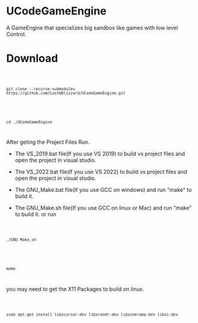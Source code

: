 # UCodeGameEngine
 A GameEngine that specializes big sandbox like games with low level Control.


# Download


<code>

    git clone --recurse-submodules https://github.com/LostbBlizzard/UCodeGameEngine.git

</code>


<code>

    cd ./UCodeGameEngine

</code>

After geting the Project Files Run.

- The VS_2019.bat file(If you use VS 2019) to build vs project files and open the project in visual studio.

- The VS_2022.bat file(If you use VS 2022) to build vs project files and open the project in visual studio.

- The GNU_Make.bat file(If you use GCC on windows) and run "make" to build it.

- The GNU_Make.sh file(If you use GCC on linux or Mac) and run "make" to build it. or run


<code>

    ./GNU_Make.sh

</code>


<code>

    make

</code>

you may need to get the X11 Packages to build on linux.

<code>

    sudo apt-get install libxcursor-dev libxrandr-dev libxinerama-dev libxi-dev

</code>

